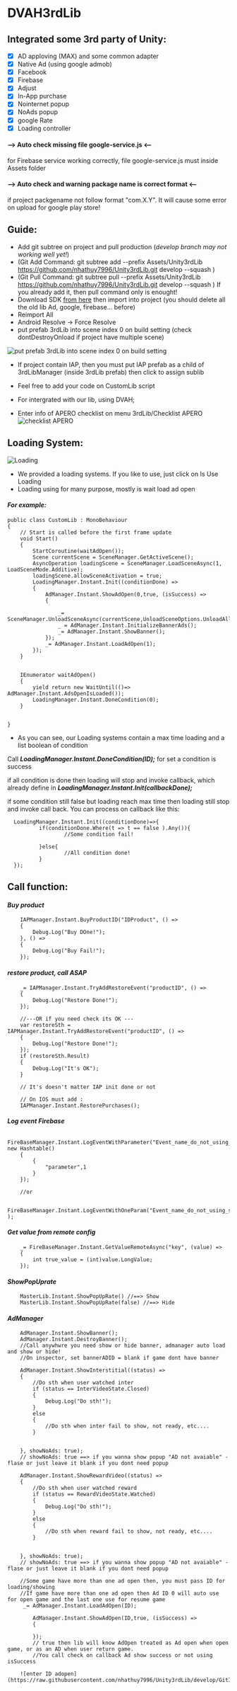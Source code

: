 # DVAH3rdLib
## Integrated some 3rd party of Unity:
- [x] AD apploving (MAX) and some common adapter
- [x] Native Ad (using google admob)
- [x] Facebook
- [x] Firebase
- [x] Adjust
- [x] In-App purchase
- [x] Nointernet popup
- [x] NoAds popup
- [x] google Rate
- [x] Loading controller

#### --> Auto check missing file google-service.js <--
for Firebase service working correctly, file google-service.js must inside Assets folder

#### --> Auto check and warning package name is correct format <--
if project packgename not follow format "com.X.Y". It will cause some error on upload for google play store!


## Guide:
- Add git subtree on project and pull production (_develop branch may not working well yet!_)
- (Git Add Command: git subtree add --prefix Assets/Unity3rdLib https://github.com/nhathuy7996/Unity3rdLib.git develop --squash    )
- (Git Pull Command: git subtree pull --prefix Assets/Unity3rdLib https://github.com/nhathuy7996/Unity3rdLib.git develop --squash  )
 If you already add it, then pull command only is enought!
- Download SDK [from here](https://github.com/nhathuy7996/Unity3rdLib/releases) then import into project 
        (you should delete all the old lib Ad, google, firebase... before)
- Reimport All
- Android Resolve -> Force Resolve
- put prefab 3rdLib into scene index 0 on build setting (check dontDestroyOnload if project have multiple scene)

![put prefab 3rdLib into scene index 0 on build setting](https://raw.githubusercontent.com/nhathuy7996/Unity3rdLib/develop/GitImage/1.png)

- If project contain IAP, then you must put IAP prefab as a child of 3rdLibManager (inside 3rdLib prefab) then click to assign sublib

- Feel free to add your code on CustomLib script

- For intergrated with our lib, using DVAH;

- Enter info of APERO checklist on menu 3rdLib/Checklist APERO
![checklist APERO](https://raw.githubusercontent.com/nhathuy7996/Unity3rdLib/develop/GitImage/4.png)

## Loading System:
![Loading](https://raw.githubusercontent.com/nhathuy7996/Unity3rdLib/develop/GitImage/3.png)
- We provided a loading systems. If you like to use, just click on Is Use Loading
- Loading using for many purpose, mostly is wait load ad open
#### ***For example:***
    public class CustomLib : MonoBehaviour
    {
        // Start is called before the first frame update
        void Start()
        {
            StartCoroutine(waitAdOpen());
            Scene currentScene = SceneManager.GetActiveScene();
            AsyncOperation loadingScene = SceneManager.LoadSceneAsync(1, LoadSceneMode.Additive);
            loadingScene.allowSceneActivation = true;
            LoadingManager.Instant.Init((conditionDone) =>
            {
                AdManager.Instant.ShowAdOpen(0,true, (isSuccess) =>
                {

                    _= SceneManager.UnloadSceneAsync(currentScene,UnloadSceneOptions.UnloadAllEmbeddedSceneObjects);
                    _ = AdManager.Instant.InitializeBannerAds();
                    _= AdManager.Instant.ShowBanner();
                });
                _= AdManager.Instant.LoadAdOpen(1);
            });
        }


        IEnumerator waitAdOpen()
        {
            yield return new WaitUntil(()=> AdManager.Instant.AdsOpenIsLoaded());
            LoadingManager.Instant.DoneCondition(0);
        }


    }

- As you can see, our Loading systems contain a max time loading and a list boolean of condition

Call ***LoadingManager.Instant.DoneCondition(ID);*** for set a condition is success

if all condition is done then loading will stop and invoke callback, which already define in  ***LoadingManager.Instant.Init(callbackDone);***

if some condition still false but loading reach max time then loading still stop and invoke call back. You can process on callback like this:

      LoadingManager.Instant.Init((conditionDone)=>{
              if(conditionDone.Where(t => t == false ).Any()){
                      //Some condition fail!

              }else{
                      //All condition done!
              }
      });

## Call function:
#### ***Buy product***
        IAPManager.Instant.BuyProductID("IDProduct", () =>
        {
            Debug.Log("Buy DOne!");
        }, () =>
        {
            Debug.Log("Buy Fail!");
        });

#### ***restore product, call ASAP*** 
        _= IAPManager.Instant.TryAddRestoreEvent("productID", () =>
        {
            Debug.Log("Restore Done!");
        });

        //---OR if you need check its OK ---
        var restoreSth = IAPManager.Instant.TryAddRestoreEvent("productID", () =>
        {
            Debug.Log("Restore Done!");
        });
        if (restoreSth.Result)
        {
            Debug.Log("It's OK");
        }

        // It's doesn't matter IAP init done or not

        // On IOS must add : 
        IAPManager.Instant.RestorePurchases();


#### ***Log event Firebase***
        FireBaseManager.Instant.LogEventWithParameter("Event_name_do_not_using_space", new Hashtable()
        {
            {
                "parameter",1
            }
        });

        //or

        FireBaseManager.Instant.LogEventWithOneParam("Event_name_do_not_using_space" );

#### ***Get value from remote config***
        _= FireBaseManager.Instant.GetValueRemoteAsync("key", (value) =>
        {
            int true_value = (int)value.LongValue;
        });



#### ***ShowPopUprate***
        MasterLib.Instant.ShowPopUpRate() //==> Show
        MasterLib.Instant.ShowPopUpRate(false) //==> Hide

#### ***AdManager***
        AdManager.Instant.ShowBanner();
        AdManager.Instant.DestroyBanner();
        //Call anywhwre you need show or hide banner, admanager auto load and show or hide!
        //On inspector, set bannerADID = blank if game dont have banner
        
        AdManager.Instant.ShowInterstitial((status) =>
        {
            //Do sth when user watched inter
            if (status == InterVideoState.Closed)
            {
                Debug.Log("Do sth!");
            }
            else
            {
                //Do sth when inter fail to show, not ready, etc....
            }


        }, showNoAds: true);
        // showNoAds: true ==> if you wanna show popup "AD not avaiable" - flase or just leave it blank if you dont need popup

        AdManager.Instant.ShowRewardVideo((status) =>
        {
            //Do sth when user watched reward
            if (status == RewardVideoState.Watched)
            {
                Debug.Log("Do sth!");
            }
            else
            {
                //Do sth when reward fail to show, not ready, etc....
            }


        }, showNoAds: true);
        // showNoAds: true ==> if you wanna show popup "AD not avaiable" - flase or just leave it blank if you dont need popup
        
        //Some game have more than one ad open then, you must pass ID for loading/showing
        //If game have more than one ad open then Ad ID 0 will auto use for open game and the last one use for resume game
         _= AdManager.Instant.LoadAdOpen(ID); 

            AdManager.Instant.ShowAdOpen(ID,true, (isSuccess) =>
            {
                
            }); 
            // true then lib will know AdOpen treated as Ad open when open game, or as an AD when user return game.
            //You call check on callback Ad show success or not using isSuccess
            
        ![enter ID adopen](https://raw.githubusercontent.com/nhathuy7996/Unity3rdLib/develop/GitImage/5.png)
